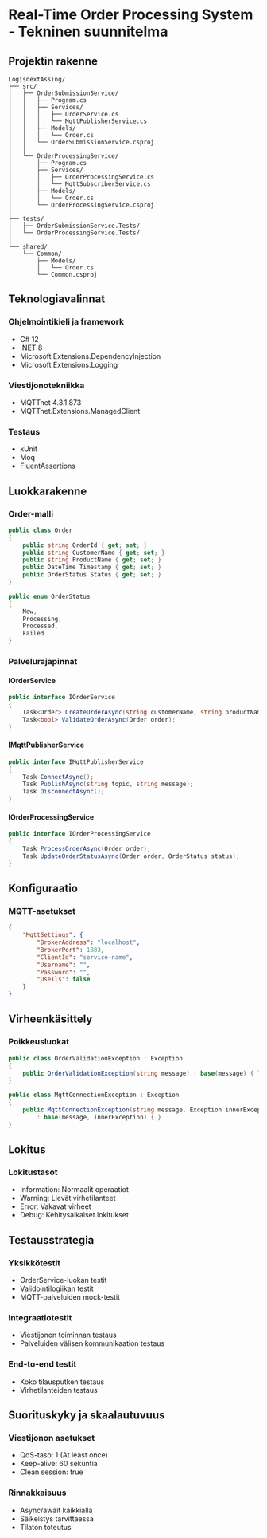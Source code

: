 # Real-Time Order Processing System - Tekninen suunnitelma

## Projektin rakenne

```
LogisnextAssing/
├── src/
│   ├── OrderSubmissionService/
│   │   ├── Program.cs
│   │   ├── Services/
│   │   │   ├── OrderService.cs
│   │   │   └── MqttPublisherService.cs
│   │   ├── Models/
│   │   │   └── Order.cs
│   │   └── OrderSubmissionService.csproj
│   │
│   └── OrderProcessingService/
│       ├── Program.cs
│       ├── Services/
│       │   ├── OrderProcessingService.cs
│       │   └── MqttSubscriberService.cs
│       ├── Models/
│       │   └── Order.cs
│       └── OrderProcessingService.csproj
│
├── tests/
│   ├── OrderSubmissionService.Tests/
│   └── OrderProcessingService.Tests/
│
└── shared/
    └── Common/
        ├── Models/
        │   └── Order.cs
        └── Common.csproj
```

## Teknologiavalinnat

### Ohjelmointikieli ja framework
- C# 12
- .NET 8
- Microsoft.Extensions.DependencyInjection
- Microsoft.Extensions.Logging

### Viestijonotekniikka
- MQTTnet 4.3.1.873
- MQTTnet.Extensions.ManagedClient

### Testaus
- xUnit
- Moq
- FluentAssertions

## Luokkarakenne

### Order-malli
```csharp
public class Order
{
    public string OrderId { get; set; }
    public string CustomerName { get; set; }
    public string ProductName { get; set; }
    public DateTime Timestamp { get; set; }
    public OrderStatus Status { get; set; }
}

public enum OrderStatus
{
    New,
    Processing,
    Processed,
    Failed
}
```

### Palvelurajapinnat

#### IOrderService
```csharp
public interface IOrderService
{
    Task<Order> CreateOrderAsync(string customerName, string productName);
    Task<bool> ValidateOrderAsync(Order order);
}
```

#### IMqttPublisherService
```csharp
public interface IMqttPublisherService
{
    Task ConnectAsync();
    Task PublishAsync(string topic, string message);
    Task DisconnectAsync();
}
```

#### IOrderProcessingService
```csharp
public interface IOrderProcessingService
{
    Task ProcessOrderAsync(Order order);
    Task UpdateOrderStatusAsync(Order order, OrderStatus status);
}
```

## Konfiguraatio

### MQTT-asetukset
```json
{
    "MqttSettings": {
        "BrokerAddress": "localhost",
        "BrokerPort": 1883,
        "ClientId": "service-name",
        "Username": "",
        "Password": "",
        "UseTls": false
    }
}
```

## Virheenkäsittely

### Poikkeusluokat
```csharp
public class OrderValidationException : Exception
{
    public OrderValidationException(string message) : base(message) { }
}

public class MqttConnectionException : Exception
{
    public MqttConnectionException(string message, Exception innerException) 
        : base(message, innerException) { }
}
```

## Lokitus

### Lokitustasot
- Information: Normaalit operaatiot
- Warning: Lievät virhetilanteet
- Error: Vakavat virheet
- Debug: Kehitysaikaiset lokitukset

## Testausstrategia

### Yksikkötestit
- OrderService-luokan testit
- Validointilogiikan testit
- MQTT-palveluiden mock-testit

### Integraatiotestit
- Viestijonon toiminnan testaus
- Palveluiden välisen kommunikaation testaus

### End-to-end testit
- Koko tilausputken testaus
- Virhetilanteiden testaus

## Suorituskyky ja skaalautuvuus

### Viestijonon asetukset
- QoS-taso: 1 (At least once)
- Keep-alive: 60 sekuntia
- Clean session: true

### Rinnakkaisuus
- Async/await kaikkialla
- Säikeistys tarvittaessa
- Tilaton toteutus 